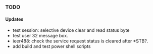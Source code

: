 ### TODO

#### Updates
* test session: selective device clear and read status byte
* test user 32 message box.
* ieer488: check the service request status is cleared after *STB?.
* add build and test power shell scripts

